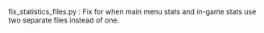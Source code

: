 fix_statistics_files.py : Fix for when main menu stats and in-game stats use two separate files instead of one.
